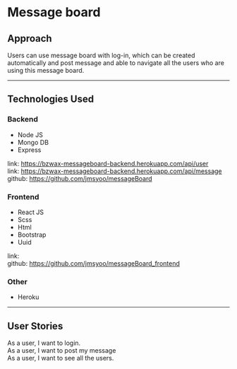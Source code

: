 # Message board

## Approach
Users can use message board with log-in, which can be created automatically and post message and able to navigate all the users who are using this message board.

<hr>

## Technologies Used
### Backend
- Node JS
- Mongo DB
- Express

link: https://bzwax-messageboard-backend.herokuapp.com/api/user <br>
link: https://bzwax-messageboard-backend.herokuapp.com/api/message <br>
github: https://github.com/jmsyoo/messageBoard

### Frontend
- React JS
- Scss
- Html
- Bootstrap
- Uuid

link: <br>
github: https://github.com/jmsyoo/messageBoard_frontend

### Other
- Heroku

<hr>

## User Stories
As a user, I want to login.<br>
As a user, I want to post my message<br>
As a user, I want to see all the users.
